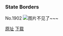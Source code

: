 ### State Borders
No.1902
![图片不见了~~~](https://imgs.xkcd.com/comics/state_borders.png)

[原址](https://xkcd.com//1902) [下载](https://imgs.xkcd.com/comics/state_borders.png)


